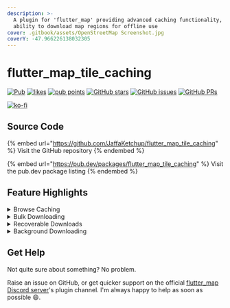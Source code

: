 ```yaml
---
description: >-
  A plugin for 'flutter_map' providing advanced caching functionality, with
  ability to download map regions for offline use
cover: .gitbook/assets/OpenStreetMap Screenshot.jpg
coverY: -47.966226138032305
---
```


# flutter\_map\_tile\_caching

[![Pub](https://camo.githubusercontent.com/5d55ce561ca77d5138fb8b7cea8fda63e30a5ef100928a6baaa4cf4107d5fe11/68747470733a2f2f696d672e736869656c64732e696f2f7075622f762f666c75747465725f6d61705f74696c655f63616368696e672e737667)](https://pub.dev/packages/flutter\_map\_tile\_caching) [![likes](https://camo.githubusercontent.com/99cff0deca272d4650ca9dbbec5ebbb3e03e5ff1d3c62a594c94ab689370fc1f/68747470733a2f2f6261646765732e6261722f666c75747465725f6d61705f74696c655f63616368696e672f6c696b6573)](https://pub.dev/packages/flutter\_map\_tile\_caching/score) [![pub points](https://camo.githubusercontent.com/8aa1919b7ae7d9b1ec23713f08abc0dec6122561d2c417d399bf9d0389f43a24/68747470733a2f2f6261646765732e6261722f666c75747465725f6d61705f74696c655f63616368696e672f707562253230706f696e7473)](https://pub.dev/packages/flutter\_map\_tile\_caching/score)      [![GitHub stars](https://camo.githubusercontent.com/1b70aa5f1edce98247aea6c52addd7f6abfbb780f4c967fc2fb787687c88e01a/68747470733a2f2f696d672e736869656c64732e696f2f6769746875622f73746172732f4a616666614b6574636875702f666c75747465725f6d61705f74696c655f63616368696e672e7376673f6c6162656c3d5374617273)](https://github.com/JaffaKetchup/flutter\_map\_tile\_caching/stargazers/) [![GitHub issues](https://camo.githubusercontent.com/d64e0e0d2a1d2921b4b697e7d23488c38e47132f2957436141c2bcbf742cd40f/68747470733a2f2f696d672e736869656c64732e696f2f6769746875622f6973737565732f4a616666614b6574636875702f666c75747465725f6d61705f74696c655f63616368696e672e7376673f6c6162656c3d497373756573)](https://github.com/JaffaKetchup/flutter\_map\_tile\_caching/issues/) [![GitHub PRs](https://camo.githubusercontent.com/091d49c5807d3fa7cb445f4f90c2fd58a369375aa8a13d76cfe7885dce5f0daa/68747470733a2f2f696d672e736869656c64732e696f2f6769746875622f6973737565732d70722f4a616666614b6574636875702f666c75747465725f6d61705f74696c655f63616368696e672e7376673f6c6162656c3d50756c6c2532305265717565737473)](https://github.com/JaffaKetchup/flutter\_map\_tile\_caching/pulls/)

[![ko-fi](https://camo.githubusercontent.com/cd07f1a5d90e454e7bbf69d22ebe4cdbd3a0b3dcf56ba0b6c2495a8e99c776be/68747470733a2f2f6b6f2d66692e636f6d2f696d672f676974687562627574746f6e5f736d2e737667)](https://ko-fi.com/N4N151INN)

## Source Code

{% embed url="https://github.com/JaffaKetchup/flutter_map_tile_caching" %}
Visit the GitHub repository
{% endembed %}

{% embed url="https://pub.dev/packages/flutter_map_tile_caching" %}
Visit the pub.dev package listing
{% endembed %}

## Feature Highlights

<details>

<summary>Browse Caching</summary>

Setup customisable caching that works in the background, and makes your app more reliable for your user!

You choose the behaviour, we do the right thing. Only display existing cached tiles to your user, or choose between updating the cache every time the tile is loaded, or only if it has expired. All of this, with only a tiny performance impact, and a visible increase in loading speed compared to the network!

</details>

<details>

<summary>Bulk Downloading</summary>

Use alongside browse caching, or just standalone!

Allow your user to choose from a multitude of region shapes to download, more than the official Google Maps app provides:

* Rectangle regions are formed from 2 coordinates, representing the north-west and south-east corners. The code automatically creates the other necessary corners.
* Circle regions are formed from a center coordinate and a radius. Internal 'outline' coordinates are generated per degree automatically from this information.
* Line-based regions are formed from multiple coordinates and a radius, creating a locus. Internal 'outline' coordinates are generated for every vertex and curve.

Save time and storage with features like sea tile removal and multithreading, enabled by default.

</details>

<details>

<summary>Recoverable Downloads</summary>

Oh no! For some reason, the download stopped unexpectedly, and now you have no way of knowing which region was created to download again. But, with recoverable downloads by default, you do have a way.

When starting a download, a special one-off file is stored that contains persistent information about the running download. This file is then deleted at the end of a successful download.

Therefore, if the file exists, but there is no ongoing download, an error must have happened. You can use the inbuilt functionality to check for recoverable downloads on initialization, and restart them quickly and easily if necessary.

</details>

<details>

<summary>Background Downloading</summary>

Even some professional apps can't compete with this! Perform your bulk downloading in the background on Android, with minimal time hit! Optionally configure notifications to display to your users as well.

</details>

## Get Help

Not quite sure about something? No problem.

Raise an issue on GitHub, or get quicker support on the official [flutter\_map Discord server](https://github.com/fleaflet/flutter\_map#discord-server)'s plugin channel. I'm always happy to help as soon as possible :smile:.
